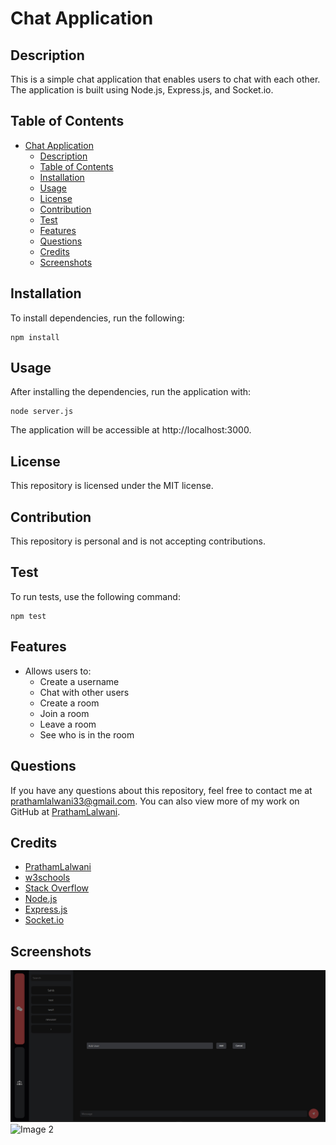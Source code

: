 
# Chat Application

## Description

This is a simple chat application that enables users to chat with each other. The application is built using Node.js, Express.js, and Socket.io.

## Table of Contents

- [Chat Application](#chat-application)
  - [Description](#description)
  - [Table of Contents](#table-of-contents)
  - [Installation](#installation)
  - [Usage](#usage)
  - [License](#license)
  - [Contribution](#contribution)
  - [Test](#test)
  - [Features](#features)
  - [Questions](#questions)
  - [Credits](#credits)
  - [Screenshots](#screenshots)

## Installation

To install dependencies, run the following:

```
npm install
```

## Usage

After installing the dependencies, run the application with:

```
node server.js
```

The application will be accessible at http://localhost:3000.

## License

This repository is licensed under the MIT license.

## Contribution

This repository is personal and is not accepting contributions.

## Test

To run tests, use the following command:

```
npm test
```

## Features

- Allows users to:
  - Create a username
  - Chat with other users
  - Create a room
  - Join a room
  - Leave a room
  - See who is in the room

## Questions

If you have any questions about this repository, feel free to contact me at [prathamlalwani33@gmail.com](mailto:prathamlalwani33@gmail.com). You can also view more of my work on GitHub at [PrathamLalwani](https://github.com/PrathamLalwani).

## Credits

- [PrathamLalwani](https://github.com/PrathamLalwani)
- [w3schools](https://www.w3schools.com/)
- [Stack Overflow](https://stackoverflow.com/)
- [Node.js](https://nodejs.org/en/)
- [Express.js](https://expressjs.com/)
- [Socket.io](https://socket.io/)

## Screenshots

![Image 1](./Screenshots/AddUserPage.png)
![Image 2](./screenshots/image2.png)
